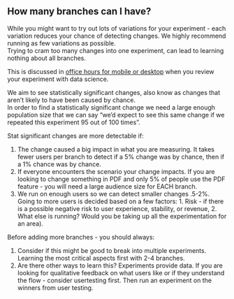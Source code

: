 ## How many branches can I have?
While you might want to try out lots of variations for your experiment - each variation reduces your chance of detecting changes.  We highly recommend running as few variations as possible.   
Trying to cram too many changes into one experiment, can lead to learning nothing about all branches.  

This is discussed in [office hours for mobile or desktop](https://mozilla-hub.atlassian.net/wiki/spaces/DATA/pages/6849684/Office+Hours) when you review your experiment with data science.

We aim to see statistically significant changes, also know as changes that aren’t likely to have been caused by chance.  
In order to find a statistically significant change we need a large enough population size that we can say “we’d expect to see this same change if we repeated this experiment 95 out of 100 times”.  

Stat significant changes are more detectable if:
1. The change caused a big impact in what you are measuring.  It takes fewer users per branch to detect if a 5% change was by chance, then if a 1% chance was by chance.
2. If everyone encounters the scenario your change impacts.  If you are looking to change something in PDF and only 5% of people use the PDF feature - you will need a large audience size for EACH branch.  
3. We run on enough users so we can detect smaller changes .5-2%.   Going to more users is decided based on a few factors: 1. Risk - if there is a possible negative risk to user experience, stability, or revenue, 2. What else is running? Would you be taking up all the experimentation for an area).

Before adding more branches - you should always:
1. Consider if this might be good to break into multiple experiments.  Learning the most critical aspects first with 2-4 branches.  
2. Are there other ways to learn this?  Experiments provide data.  If you are looking for qualitative feedback on what users like or if they understand the flow - consider usertesting first.  Then run an experiment on the winners from user testing.
